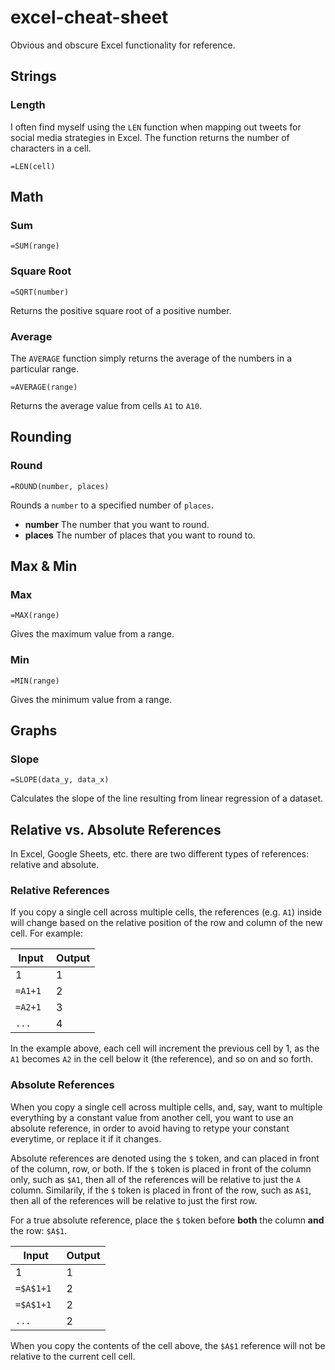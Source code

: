 # excel-cheat-sheet
Obvious and obscure Excel functionality for reference.

## Strings

### Length
I often find myself using the `LEN` function when mapping out tweets for social media strategies in Excel. The function returns the number of characters in a cell.
```
=LEN(cell)
```

## Math

### Sum
```
=SUM(range)
```

### Square Root
```
=SQRT(number)
```

Returns the positive square root of a positive number.

### Average

The `AVERAGE` function simply returns the average of the numbers in a particular range.
```
=AVERAGE(range)
```

Returns the average value from cells `A1` to `A10`.

## Rounding

### Round
```
=ROUND(number, places)
```
Rounds a `number` to a specified number of `places`.
- **number** The number that you want to round.
- **places** The number of places that you want to round to.

## Max & Min

### Max
```
=MAX(range)
```
Gives the maximum value from a range.

### Min
```
=MIN(range)
```
Gives the minimum value from a range.

## Graphs

### Slope
```
=SLOPE(data_y, data_x)
```

Calculates the slope of the line resulting from linear regression of a dataset.

## Relative vs. Absolute References
In Excel, Google Sheets, etc. there are two different types of references: relative and absolute.

### Relative References

If you copy a single cell across multiple cells, the references (e.g. `A1`) inside will change based on the relative position of the row and column of the new cell. For example:

| Input       | Output |
|-------------|--------|
| 1           | 1      |
| `=A1+1 `    | 2      |
| `=A2+1`     | 3      |
| `...`       | 4      |

In the example above, each cell will increment the previous cell by 1, as the `A1` becomes `A2` in the cell below it (the reference), and so on and so forth.

### Absolute References

When you copy a single cell across multiple cells, and, say, want to multiple everything by a constant value from another cell, you want to use an absolute reference, in order to avoid having to retype your constant everytime, or replace it if it changes.

Absolute references are denoted using the `$` token, and can placed in front of the column, row, or both. If the `$` token is placed in front of the column only, such as `$A1`, then all of the references will be relative to just the `A` column. Similarily, if the `$` token is placed in front of the row, such as `A$1`, then all of the references will be relative to just the first row.

For a true absolute reference, place the `$` token before **both** the column **and** the row: `$A$1`.

| Input       | Output |
|-------------|--------|
| 1           | 1      |
| `=$A$1+1 `  | 2      |
| `=$A$1+1 `  | 2      |
| `...`       | 2      |

When you copy the contents of the cell above, the `$A$1` reference will not be relative to the current cell cell.
